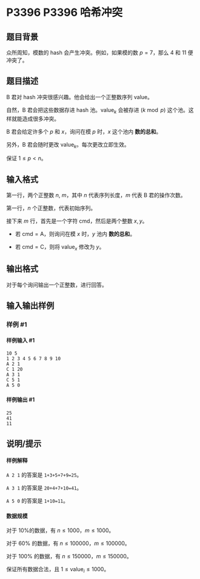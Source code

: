 # P3396 P3396 哈希冲突

## 题目背景

众所周知，模数的 hash 会产生冲突。例如，如果模的数 $p=7$，那么 $4$ 和 $11$ 便冲突了。

## 题目描述

B 君对 hash 冲突很感兴趣。他会给出一个正整数序列 $\text{value}$。

自然，B 君会把这些数据存进 hash 池。$\text{value}_k$ 会被存进 $(k \bmod p)$ 这个池。这样就能造成很多冲突。


B 君会给定许多个 $p$ 和 $x$，询问在模 $p$ 时，$x$ 这个池内 **数的总和**。

另外，B 君会随时更改 $\text{value}_k$。每次更改立即生效。

保证 $1\leq p<n$。

## 输入格式

第一行，两个正整数 $n$, $m$，其中 $n$ 代表序列长度，$m$ 代表 B 君的操作次数。


第一行，$n$ 个正整数，代表初始序列。


接下来 $m$ 行，首先是一个字符 $\text{cmd}$，然后是两个整数 $x,y$。

- 若 $\text{cmd}=\text{A}$，则询问在模 $x$ 时，$y$ 池内 **数的总和**。

- 若 $\text{cmd}=\text{C}$，则将 $\text{value}_x$ 修改为 $y$。

## 输出格式

对于每个询问输出一个正整数，进行回答。

## 输入输出样例

### 样例 #1

#### 样例输入 #1

```
10 5
1 2 3 4 5 6 7 8 9 10
A 2 1
C 1 20
A 3 1
C 5 1
A 5 0
```

#### 样例输出 #1

```
25
41
11
```

## 说明/提示

#### 样例解释 

`A 2 1` 的答案是 `1+3+5+7+9=25`。

`A 3 1` 的答案是 `20+4+7+10=41`。

`A 5 0` 的答案是 `1+10=11`。

#### 数据规模

对于 $10\%$的数据，有 $n\leq 1000$，$m\leq 1000$。

对于 $60\%$ 的数据，有 $n\leq 100000$，$m\leq 100000$。

对于 $100\%$ 的数据，有 $n\leq 150000$，$m\leq 150000$。

保证所有数据合法，且 $1\leq \mathrm{value}_i \leq 1000$。
